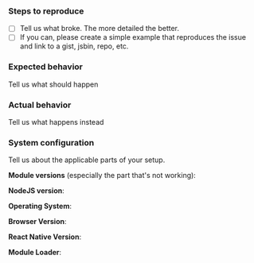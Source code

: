 ### Steps to reproduce

- [ ] Tell us what broke. The more detailed the better.
- [ ] If you can, please create a simple example that reproduces the issue and link to a gist, jsbin, repo, etc.

### Expected behavior
Tell us what should happen

### Actual behavior
Tell us what happens instead

### System configuration

Tell us about the applicable parts of your setup.

**Module versions** (especially the part that's not working):

**NodeJS version**:

**Operating System**:

**Browser Version**:

**React Native Version**:

**Module Loader**:
